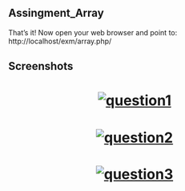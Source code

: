 ## Assingment_Array

 That’s it! Now open your web browser and point to:
http://localhost/exm/array.php/

## Screenshots
<div align="center">
  <p>
    <h1>
      <a href="http://localhost/exm/array.php/question1.php">
        <img src="(b.PNG)" alt="question1" />
      </a>
      <br />
    </h1>
  </p>
</div>
<div align="center">
  <p>
    <h1>
      <a href="http://localhost/exm/array.php/question2.php">
        <img src="(c.PNG)" alt="question2" />
      </a>
      <br />
    </h1>
  </p>
</div>
<div align="center">
  <p>
    <h1>
      <a href="http://localhost/exm/array.php/question3.php">
        <img src="(d.PNG)" alt="question3" />
      </a>
      <br />
    </h1>
  </p>
</div>
